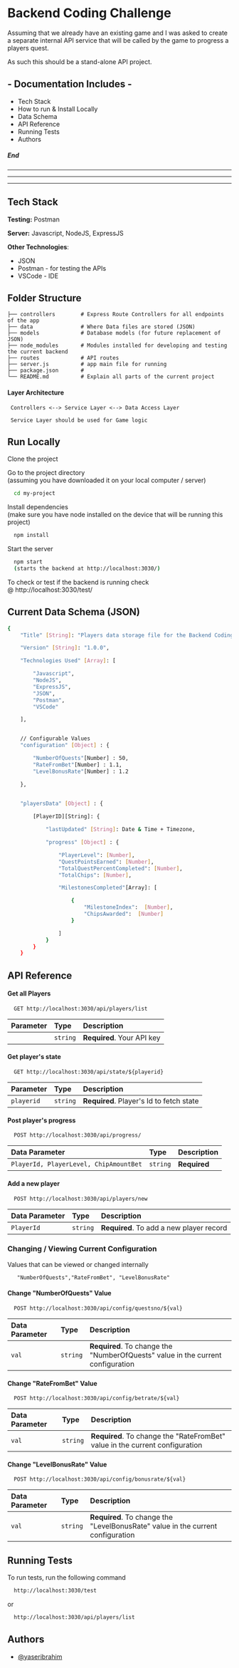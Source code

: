 
# Backend Coding Challenge 


Assuming that we already have an existing game and I was asked to create
a separate internal API service that will be called by the game to progress a players quest. 

As such this should be a stand-alone API project. 




## - Documentation Includes -

- Tech Stack
- How to run & Install Locally
- Data Schema 
- API Reference
- Running Tests
- Authors
##### End

---
---

---


## Tech Stack

**Testing:** Postman

**Server:** Javascript, NodeJS, ExpressJS

**Other Technologies**:
- JSON 
- Postman - for testing the APIs
- VSCode - IDE 


## Folder Structure

    ├── controllers        # Express Route Controllers for all endpoints of the app
    ├── data               # Where Data files are stored (JSON)
    ├── models             # Database models (for future replacement of JSON)
    ├── node_modules       # Modules installed for developing and testing the current backend
    ├── routes             # API routes
    ├── server.js          # app main file for running 
    ├── package.json       # 
    └── README.md          # Explain all parts of the current project




#### Layer Architecture
     Controllers <--> Service Layer <--> Data Access Layer

     Service Layer should be used for Game logic

     
## Run Locally

Clone the project



Go to the project directory
\
(assuming you have downloaded it on your local computer / server)
```bash
  cd my-project
```

Install dependencies
\
(make sure you have node installed on the device that will be running this project)

```bash
  npm install
```

Start the server

```bash
  npm start
  (starts the backend at http://localhost:3030/)
```

To check or test
if the backend is running check 
\
@ http://localhost:3030/test/





## Current Data Schema (JSON)


```bash
{ 
    "Title" [String]: "Players data storage file for the Backend Coding Challenge",

    "Version" [String]: "1.0.0",

    "Technologies Used" [Array]: [

        "Javascript",
        "NodeJS",
        "ExpressJS",
        "JSON",
        "Postman",
        "VSCode"

    ],


    // Configurable Values
    "configuration" [Object] : {

        "NumberOfQuests"[Number] : 50,
        "RateFromBet"[Number] : 1.1,
        "LevelBonusRate"[Number] : 1.2

    },

    
    "playersData" [Object] : {

        [PlayerID][String]: {

            "lastUpdated" [String]: Date & Time + Timezone,

            "progress" [Object] : {

                "PlayerLevel": [Number],
                "QuestPointsEarned": [Number],
                "TotalQuestPercentCompleted": [Number],
                "TotalChips": [Number],

                "MilestonesCompleted"[Array]: [

                    {
                        "MilestoneIndex":  [Number],
                        "ChipsAwarded":  [Number]
                    }

                ]
            }
        }
    }
```

## API Reference

#### Get all Players

```http
  GET http://localhost:3030/api/players/list
```

| Parameter | Type     | Description                |
| :-------- | :------- | :------------------------- |
|  | `string` | **Required**. Your API key |

#### Get player's state

```http
  GET http://localhost:3030/api/state/${playerid}
```

| Parameter | Type     | Description                       |
| :-------- | :------- | :-------------------------------- |
| `playerid`      | `string` | **Required**. Player's Id to fetch state |

#### Post player's progress

```http
  POST http://localhost:3030/api/progress/
```

| Data Parameter | Type     | Description                       |
| :-------- | :------- | :-------------------------------- |
| `PlayerId, PlayerLevel, ChipAmountBet`      | `string` | **Required** |


#### Add a new player

```http
  POST http://localhost:3030/api/players/new
```

| Data Parameter | Type     | Description                       |
| :-------- | :------- | :-------------------------------- |
| `PlayerId`      | `string` | **Required**. To add a new player record |




### Changing / Viewing Current Configuration
Values that can be viewed or changed internally



```http
   "NumberOfQuests","RateFromBet", "LevelBonusRate"
```


#### Change "NumberOfQuests" Value

```http
  POST http://localhost:3030/api/config/questsno/${val}
```

| Data Parameter | Type     | Description                       |
| :-------- | :------- | :-------------------------------- |
| `val`      | `string` | **Required**. To change the "NumberOfQuests" value in the current configuration |



#### Change "RateFromBet" Value

```http
  POST http://localhost:3030/api/config/betrate/${val}
```

| Data Parameter | Type     | Description                       |
| :-------- | :------- | :-------------------------------- |
| `val`      | `string` | **Required**. To change the "RateFromBet" value in the current configuration |



#### Change "LevelBonusRate" Value

```http
  POST http://localhost:3030/api/config/bonusrate/${val}
```

| Data Parameter | Type     | Description                       |
| :-------- | :------- | :-------------------------------- |
| `val`      | `string` | **Required**. To change the "LevelBonusRate" value in the current configuration |




## Running Tests

To run tests, run the following command

```bash
  http://localhost:3030/test
```
or

```bash
  http://localhost:3030/api/players/list
```


## Authors

- [@yaseribrahim](https://www.github.com/yessur3808)


